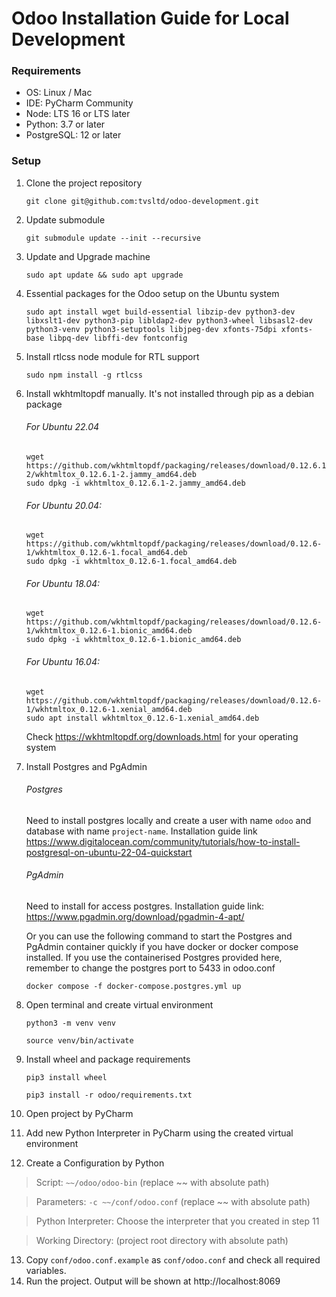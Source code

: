 # Odoo Installation Guide for Local Development

### Requirements
* OS: Linux / Mac
* IDE: PyCharm Community
* Node: LTS 16 or LTS later
* Python: 3.7 or later
* PostgreSQL: 12 or later

### Setup
1. Clone the project repository 
   ```
   git clone git@github.com:tvsltd/odoo-development.git
   ```
2. Update submodule
   ```
   git submodule update --init --recursive
   ```
3. Update and Upgrade machine
   ```
   sudo apt update && sudo apt upgrade
   ```
4. Essential packages for the Odoo setup on the Ubuntu system
   ```
   sudo apt install wget build-essential libzip-dev python3-dev libxslt1-dev python3-pip libldap2-dev python3-wheel libsasl2-dev python3-venv python3-setuptools libjpeg-dev xfonts-75dpi xfonts-base libpq-dev libffi-dev fontconfig 
   ```
5. Install rtlcss node module for RTL support
   ```
   sudo npm install -g rtlcss
   ```
6. Install wkhtmltopdf manually. It's not installed through pip as a debian package
   ###### For Ubuntu 22.04
   ```
   wget https://github.com/wkhtmltopdf/packaging/releases/download/0.12.6.1-2/wkhtmltox_0.12.6.1-2.jammy_amd64.deb
   sudo dpkg -i wkhtmltox_0.12.6.1-2.jammy_amd64.deb
   ```
   ###### For Ubuntu 20.04:
   ```
   wget https://github.com/wkhtmltopdf/packaging/releases/download/0.12.6-1/wkhtmltox_0.12.6-1.focal_amd64.deb
   sudo dpkg -i wkhtmltox_0.12.6-1.focal_amd64.deb
   ```
   ###### For Ubuntu 18.04:
   ```
   wget https://github.com/wkhtmltopdf/packaging/releases/download/0.12.6-1/wkhtmltox_0.12.6-1.bionic_amd64.deb
   sudo dpkg -i wkhtmltox_0.12.6-1.bionic_amd64.deb
   ```
   ###### For Ubuntu 16.04:
   ```
   wget https://github.com/wkhtmltopdf/packaging/releases/download/0.12.6-1/wkhtmltox_0.12.6-1.xenial_amd64.deb
   sudo apt install wkhtmltox_0.12.6-1.xenial_amd64.deb
   ```
   Check https://wkhtmltopdf.org/downloads.html for your operating system
7. Install Postgres and PgAdmin
   ###### Postgres
   Need to install postgres locally and create a user with name `odoo` and database with name `project-name`. Installation guide link https://www.digitalocean.com/community/tutorials/how-to-install-postgresql-on-ubuntu-22-04-quickstart
   ###### PgAdmin
   Need to install for access postgres. Installation guide link: https://www.pgadmin.org/download/pgadmin-4-apt/
   
   Or you can use the following command to start the Postgres and PgAdmin container quickly if you have docker or docker compose installed. 
   If you use the containerised Postgres provided here, remember to change the postgres port to 5433 in odoo.conf
   
   ```
   docker compose -f docker-compose.postgres.yml up
   ```
8. Open terminal and create virtual environment
   ```
   python3 -m venv venv  
   ```
   ```
   source venv/bin/activate  
   ```
9. Install wheel and package requirements
   ```
   pip3 install wheel 
   ```
   ```
   pip3 install -r odoo/requirements.txt
   ```
10. Open project by PyCharm
11. Add new Python Interpreter in PyCharm using the created virtual environment
12. Create a Configuration by Python
   > Script: `~~/odoo/odoo-bin` (replace ~~ with absolute path)
   
   > Parameters: `-c ~~/conf/odoo.conf` (replace ~~ with absolute path)
   
   > Python Interpreter: Choose the interpreter that you created in step 11
   
   > Working Directory: (project root directory with absolute path)
13. Copy `conf/odoo.conf.example` as `conf/odoo.conf` and check all required variables.
14. Run the project. Output will be shown at http://localhost:8069
